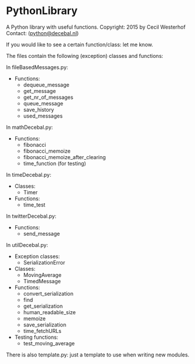 # PythonLibrary

A Python library with useful functions.
Copyright: 2015 by Cecil Westerhof
Contact: (python@decebal.nl)

If you would like to see a certain function/class: let me know.

The files contain the following (exception) classes and functions:

In fileBasedMessages.py:
- Functions:
  - dequeue_message
  - get_message
  - get_nr_of_messages
  - queue_message
  - save_history
  - used_messages

In mathDecebal.py:
- Functions:
  - fibonacci
  - fibonacci_memoize
  - fibonacci_memoize_after_clearing
  - time_function (for testing)


In timeDecebal.py:
- Classes:
  - Timer
- Functions:
  - time_test

In twitterDecebal.py:
- Functions:
  - send_message

In utilDecebal.py:
- Exception classes:
  - SerializationError
- Classes:
  - MovingAverage
  - TimedMessage
- Functions:
  - convert_serialization
  - find
  - get_serialization
  - human_readable_size
  - memoize
  - save_serialization
  - time_fetchURLs
- Testing functions:
  - test_moving_average


There is also template.py: just a template to use when writing new modules.

